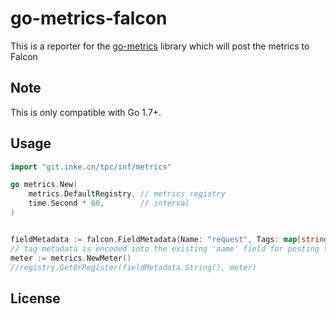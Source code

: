 # go-metrics-falcon

This is a reporter for the [go-metrics](https://github.com/rcrowley/go-metrics) library which will post the metrics to Falcon

## Note

This is only compatible with Go 1.7+.

## Usage

```go
import "git.inke.cn/tpc/inf/metrics"

go metrics.New(
    metrics.DefaultRegistry, // metrics registry
    time.Second * 60,        // interval
)


fieldMetadata := falcon.FieldMetadata{Name: "request", Tags: map[string]string{"status-code": strconv.Itoa(rw.StatusCode()), "method": req.Method, "path": uriPath}}
// tag metadata is encoded into the existing 'name' field for posting to influx, as json
meter := metrics.NewMeter()
//registry.GetOrRegister(fieldMetadata.String(), meter)
```

## License
